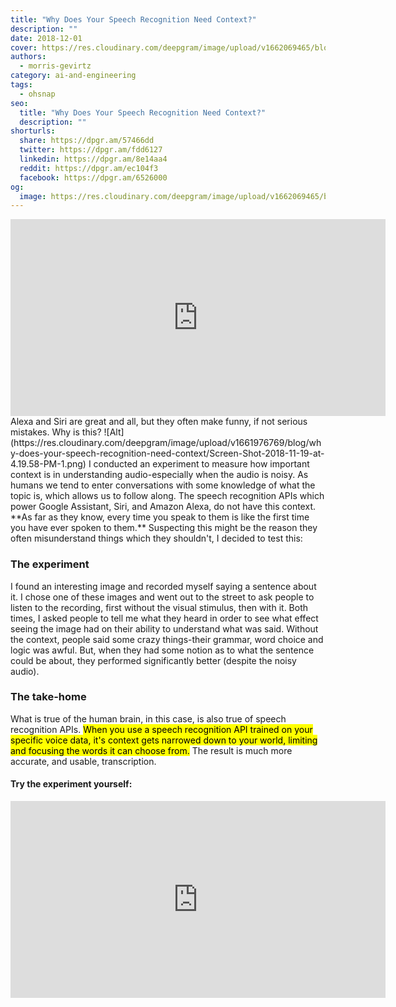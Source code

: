 ```yaml
---
title: "Why Does Your Speech Recognition Need Context?"
description: ""
date: 2018-12-01
cover: https://res.cloudinary.com/deepgram/image/upload/v1662069465/blog/why-does-your-speech-recognition-need-context/placeholder-post-image%402x.jpg
authors:
  - morris-gevirtz
category: ai-and-engineering
tags:
  - ohsnap
seo:
  title: "Why Does Your Speech Recognition Need Context?"
  description: ""
shorturls:
  share: https://dpgr.am/57466dd
  twitter: https://dpgr.am/fdd6127
  linkedin: https://dpgr.am/8e14aa4
  reddit: https://dpgr.am/ec104f3
  facebook: https://dpgr.am/6526000
og:
  image: https://res.cloudinary.com/deepgram/image/upload/v1662069465/blog/why-does-your-speech-recognition-need-context/placeholder-post-image%402x.jpg
---
```


<iframe src="https://www.youtube.com/embed/04YXLTnafTc" width="600" height="315" frameborder="0" allowfullscreen="allowfullscreen"></iframe>Alexa and Siri are great and all, but they often make funny, if not serious mistakes. Why is this? ![Alt](https://res.cloudinary.com/deepgram/image/upload/v1661976769/blog/why-does-your-speech-recognition-need-context/Screen-Shot-2018-11-19-at-4.19.58-PM-1.png) I conducted an experiment to measure how important context is in understanding audio-especially when the audio is noisy. As humans we tend to enter conversations with some knowledge of what the topic is, which allows us to follow along. The speech recognition APIs which power Google Assistant, Siri, and Amazon Alexa, do not have this context. **As far as they know, every time you speak to them is like the first time you have ever spoken to them.** Suspecting this might be the reason they often misunderstand things which they shouldn't, I decided to test this:

### The experiment

I found an interesting image and recorded myself saying a sentence about it. I chose one of these images and went out to the street to ask people to listen to the recording, first without the visual stimulus, then with it. Both times, I asked people to tell me what they heard in order to see what effect seeing the image had on their ability to understand what was said. Without the context, people said some crazy things-their grammar, word choice and logic was awful. But, when they had some notion as to what the sentence could be about, they performed significantly better (despite the noisy audio).

### The take-home

What is true of the human brain, in this case, is also true of speech recognition APIs. <mark>When you use a speech recognition API trained on your specific voice data, it's context gets narrowed down to your world, limiting and focusing the words it can choose from.</mark> The result is much more accurate, and usable, transcription.

#### Try the experiment yourself:

<iframe src="https://www.youtube.com/embed/IyqLOIDLZnQ" width="600" height="315" frameborder="0" allowfullscreen="allowfullscreen"></iframe>
